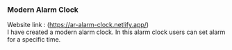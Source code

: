 ### Modern Alarm Clock 
 Website link : (https://ar-alarm-clock.netlify.app/) <br>
 I have created a modern alarm clock. In this alarm clock users can set alarm for a specific time.
